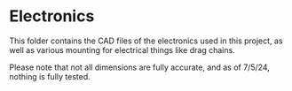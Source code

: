 # Electronics

This folder contains the CAD files of the electronics used in this project, as well as various mounting for electrical things like drag chains.

Please note that not all dimensions are fully accurate, and as of 7/5/24, nothing is fully tested.

